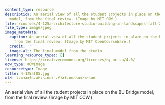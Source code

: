 ```yaml
---
content_type: resource
description: An aerial view of all the student projects in place on the BU Bridge
  model, from the final review. (Image by MIT OCW.)
file: /courses/4-125a-architecture-studio-building-in-landscapes-fall-2005/774340f84b768813f74f08659a72d590_4-125af05.jpg
file_type: image/jpeg
image_metadata:
  caption: An aerial view of all the student projects in place on the BU Bridge model,
    from the final review. (Image by MIT OpenCourseWare.)
  credit: ''
  image-alt: The final model from the studio.
learning_resource_types: []
license: https://creativecommons.org/licenses/by-nc-sa/4.0/
ocw_type: OCWImage
resourcetype: Image
title: 4-125af05.jpg
uid: 774340f8-4b76-8813-f74f-08659a72d590
---
```

An aerial view of all the student projects in place on the BU Bridge model, from the final review. (Image by MIT OCW.)